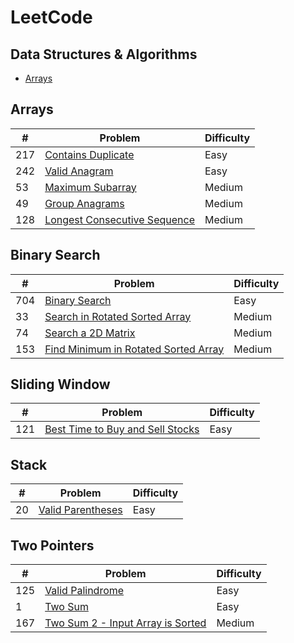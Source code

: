 # LeetCode

## Data Structures & Algorithms
* [Arrays](https://github.com/joshuadavidang/data-structures-and-algorithms#arrays)

## Arrays
| #  | Problem | Difficulty |
| ------------- | ------------- | ------------- |
| 217 | [Contains Duplicate](https://leetcode.com/problems/contains-duplicate/) | Easy |
| 242 | [Valid Anagram](https://leetcode.com/problems/valid-anagram/) | Easy |
| 53 | [Maximum Subarray](https://leetcode.com/problems/maximum-subarray/) | Medium |
| 49 | [Group Anagrams](https://leetcode.com/problems/group-anagrams/) | Medium |
| 128 | [Longest Consecutive Sequence](https://leetcode.com/problems/longest-consecutive-sequence/) | Medium |

## Binary Search
| #  | Problem | Difficulty |
| ------------- | ------------- | ------------- |
| 704 | [Binary Search](https://leetcode.com/problems/binary-search/) | Easy |
| 33  | [Search in Rotated Sorted Array](https://leetcode.com/problems/search-in-rotated-sorted-array/) | Medium |
| 74  | [Search a 2D Matrix](https://leetcode.com/problems/search-a-2d-matrix/) | Medium |
| 153 | [Find Minimum in Rotated Sorted Array](https://leetcode.com/problems/find-minimum-in-rotated-sorted-array/) | Medium |

## Sliding Window
| #  | Problem | Difficulty |
| ------------- | ------------- | ------------- |
| 121 | [Best Time to Buy and Sell Stocks](https://leetcode.com/problems/best-time-to-buy-and-sell-stock/) | Easy |

## Stack
| #  | Problem | Difficulty |
| ------------- | ------------- | ------------- |
| 20 | [Valid Parentheses](https://leetcode.com/problems/valid-parentheses/) | Easy |

## Two Pointers
| #  | Problem | Difficulty |
| ------------- | ------------- | ------------- |
| 125 | [Valid Palindrome](https://leetcode.com/problems/valid-palindrome/) | Easy |
| 1 | [Two Sum](https://leetcode.com/problems/two-sum/) | Easy |
| 167 | [Two Sum 2 - Input Array is Sorted](https://leetcode.com/problems/two-sum-ii-input-array-is-sorted/) | Medium |
